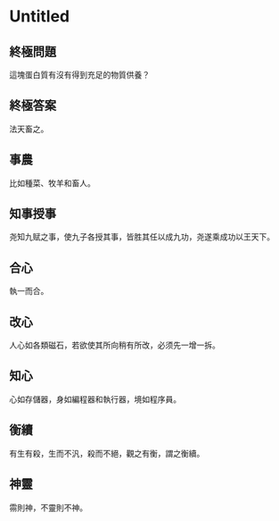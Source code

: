 # Untitled

## 終極問題

這塊蛋白質有沒有得到充足的物質供養？

## 終極答案

法天畜之。

## 事農

比如種菜、牧羊和畜人。

## 知事授事

尧知九赋之事，使九子各授其事，皆胜其任以成九功，尧遂乘成功以王天下。

## 合心

執一而合。

## 改心

人心如各類磁石，若欲使其所向稍有所改，必须先一增一拆。

## 知心

心如存儲器，身如編程器和執行器，境如程序員。

## 衡續

有生有殺，生而不汎，殺而不絕，觀之有衡，謂之衡續。

## 神靈

霛則神，不靈則不神。
